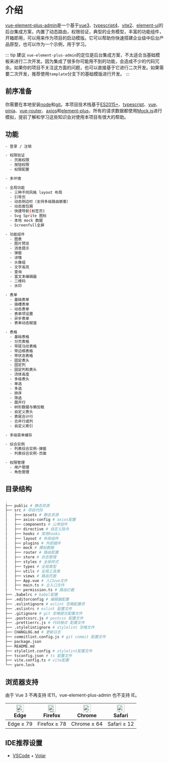 # 介绍

[vue-element-plus-admin](https://github.com/kailong321200875/vue-element-plus-admin)是一个基于[vue3](https://cn.vuejs.org/index.html)、[typescript4](https://www.typescriptlang.org/)、[vite2](https://vitejs.cn/)、[element-ui](https://github.com/ElemeFE/element)的后台集成方案，内置了动态路由，权限验证，典型的业务模型，丰富的功能组件，开箱即用，可以用来作为项目的启动模版。它可以帮助你快速搭建企业级中后台产品原型，也可以作为一个示例，用于学习。

::: tip 建议
`vue-element-plus-admin`的定位是后台集成方案，不太适合当基础模板来进行二次开发。因为集成了很多你可能用不到的功能，会造成不少的代码冗余。如果你的项目不关注这方面的问题，也可以直接基于它进行二次开发。如果需要二次开发，推荐使用`template`分支下的基础模版进行开发。
:::

## 前序准备

你需要在本地安装[node](https://nodejs.org/en/)和[git](https://git-scm.com/)。本项目技术栈基于[ES2015+](https://es6.ruanyifeng.com/)、[typescript](https://www.typescriptlang.org/)、[vue](https://cn.vuejs.org/index.html)、[pinia](https://pinia.esm.dev/)、[vue-router](https://router.vuejs.org/zh/)、[axios](https://github.com/axios/axios)和[element-plus](https://github.com/element-plus/element-plus)，所有的请求数据都使用[Mock.js](https://github.com/nuysoft/Mock)进行模拟，提前了解和学习这些知识会对使用本项目有很大的帮助。

## 功能

```sh
- 登录 / 注销

- 权限验证
  - 页面权限
  - 按钮权限
  - 权限配置

- 多环境

- 全局功能
  - 三种不同风格 layout 布局
  - 引导页
  - 动态侧边栏（支持多级路由嵌套）
  - 动态面包屑
  - 快捷导航(标签页)
  - Svg Sprite 图标
  - 本地 mock 数据
  - Screenfull全屏

- 功能组件
  - 图表
  - 图片预览
  - 消息提示
  - 弹窗
  - 详情
  - 头像组
  - 文字高亮
  - 查询
  - 富文本编辑器
  - 二维码
  - 水印

- 表单
  - 基础表单
  - 插槽表单
  - 动态表单
  - 表单项设置
  - 异步表单
  - 表单动态赋值

- 表格
  - 基础表格
  - 分页表格
  - 带斑马纹表格
  - 带边框表格
  - 带状态表格
  - 固定表头
  - 固定列
  - 固定列和表头
  - 流体高度
  - 多级表头
  - 单选
  - 多选
  - 排序
  - 筛选
  - 展开行
  - 树形数据与懒加载
  - 自定义表头
  - 表尾合计行
  - 合并行或列
  - 自定义索引

- 多级菜单缓存

- 综合实例
  - 列表综合实例-弹窗
  - 列表综合实例-页面

- 权限管理
  - 用户管理
  - 角色管理
```

## 目录结构

```sh
.
├── public # 静态资源
├── src # 项目代码
│   ├── assets # 静态资源
│   ├── axios-config # axios配置
│   ├── components # 公用组件
│   ├── directive # 自定义指令
│   ├── hooks # 常用hooks
│   ├── layout # 布局组件
│   ├── plugins # 外部插件
│   ├── mock # 模拟数据
│   ├── router # 路由配置
│   ├── store # 状态管理
│   ├── styles # 全局样式
│   ├── types # 全局类型
│   ├── utils # 全局工具类
│   ├── views # 路由页面
│   ├── App.vue # 入口vue文件
│   ├── main.ts # 主入口文件
│   └── permission.ts # 路由拦截
├── .babelrc # babel配置
├── .editorconfig # 编辑器配置
├── .eslintignore # eslint 忽略配置项
├── .eslintrc # eslint 配置文件
├── .gitignore # git 忽略提交配置文件
├── .postcssrc.js # postcss 配置文件
├── .prettierrc.js # 代码格式 配置文件
├── .stylelintignore # stylelint 忽略文件
├── CHANGLOG.md # 更新日志
├── commitlint.config.js # git commit 配置文件
├── package.json
├── README.md
├── stylelint.config # stylelint配置文件
├── tsconfig.json # ts 配置文件
├── vite.config.ts # vite配置
└── yarn.lock
```

## 浏览器支持

由于 Vue 3 不再支持 IE11，vue-element-plus-admin 也不支持 IE。

| [<img src="https://cdn.jsdelivr.net/npm/@browser-logos/edge/edge_48x48.png" alt="Edge" width="24px" height="24px" />](https://godban.github.io/browsers-support-badges/)</br>Edge | [<img src="https://raw.githubusercontent.com/alrra/browser-logos/master/src/firefox/firefox_48x48.png" alt="Firefox" width="24px" height="24px" />](https://godban.github.io/browsers-support-badges/)</br>Firefox | [<img src="https://raw.githubusercontent.com/alrra/browser-logos/master/src/chrome/chrome_48x48.png" alt="Chrome" width="24px" height="24px" />](https://godban.github.io/browsers-support-badges/)</br>Chrome | [<img src="https://raw.githubusercontent.com/alrra/browser-logos/master/src/safari/safari_48x48.png" alt="Safari" width="24px" height="24px" />](https://godban.github.io/browsers-support-badges/)</br>Safari |
| --- | --- | --- | --- |
| Edge ≥ 79 | Firefox ≥ 78 | Chrome ≥ 64 | Safari ≥ 12 |

## IDE推荐设置

- [VSCode](https://code.visualstudio.com/) + [Volar](https://marketplace.visualstudio.com/items?itemName=johnsoncodehk.volar)
